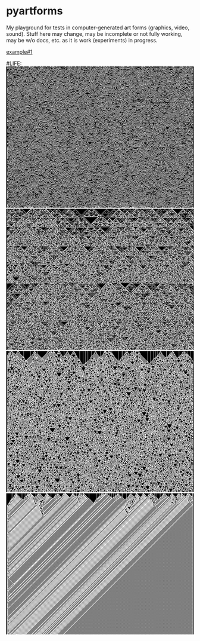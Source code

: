 # pyartforms

My playground for tests in computer-generated art forms (graphics, video, sound). 
Stuff here may change, may be incomplete or not fully working, may be w/o docs, etc. 
as it is work (experiments) in progress.


[example#1](https://www.youtube.com/watch?v=5HrdduqAdVk)

#LIFE:
![example#1](/examples/life-0001.png?raw=true "Life example #1")
![example#1](/examples/life-0003.png?raw=true "Life example #2")
![example#1](/examples/life-0005.png?raw=true "Life example #3")
![example#1](/examples/life-0007.png?raw=true "Life example #4")
